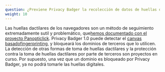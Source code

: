 ```yaml
---
question: ¿Previene Privacy Badger la recolección de datos de huellas dactilares?
weight: 10
---
```


Las huellas dactilares de los navegadores son un método de seguimiento extremadamente sutil y problemático, que[hemos documentado con el proyecto Panopticlick](https://panopticlick.eff.org/). Privacy Badger 1.0 puede detectar el [canvas](http://janhkrueger.de/gitpup/RSSArtikel/raw/bd53c81bd5d1ee434d76a64ece26de1aac3a218d/w2sp12-final4.pdf) [basado](http://filelifter.de/assets/plugindata/poola/thewebneverforgets.pdf)[fingerprinting](https://www.propublica.org/article/meet-the-online-tracking-device-that-is-virtually-impossible-to-block), y bloqueará los dominios de terceros que lo utilicen. La detección de otras formas de toma de huellas dactilares y la protección contra la toma de huellas dactilares por parte de terceros son proyectos en curso. Por supuesto, una vez que un dominio es bloqueado por Privacy Badger, ya no podrá tomarle las huellas digitales.
